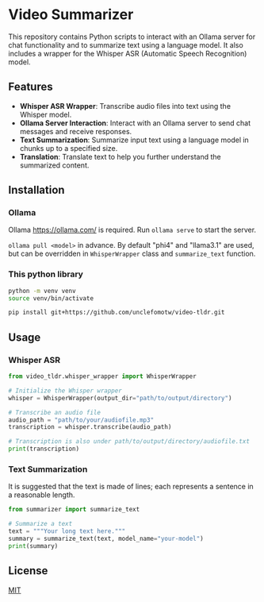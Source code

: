 # Video Summarizer

This repository contains Python scripts to interact with an Ollama server for chat functionality and to summarize text using a language model. It also includes a wrapper for the Whisper ASR (Automatic Speech Recognition) model.

## Features

- **Whisper ASR Wrapper**: Transcribe audio files into text using the Whisper model.
- **Ollama Server Interaction**: Interact with an Ollama server to send chat messages and receive responses.
- **Text Summarization**: Summarize input text using a language model in chunks up to a specified size.
- **Translation**: Translate text to help you further understand the summarized content.

## Installation

### Ollama

Ollama https://ollama.com/ is required.  Run `ollama serve` to start the server.

`ollama pull <model>` in advance.  By default "phi4" and "llama3.1" are used,
but can be overridden in `WhisperWrapper` class and `summarize_text` function.

### This python library
```bash
python -m venv venv
source venv/bin/activate

pip install git+https://github.com/unclefomotw/video-tldr.git
```

## Usage

### Whisper ASR

```python
from video_tldr.whisper_wrapper import WhisperWrapper

# Initialize the Whisper wrapper
whisper = WhisperWrapper(output_dir="path/to/output/directory")

# Transcribe an audio file
audio_path = "path/to/your/audiofile.mp3"
transcription = whisper.transcribe(audio_path)

# Transcription is also under path/to/output/directory/audiofile.txt
print(transcription)
```

### Text Summarization

It is suggested that the text is made of lines; each represents a sentence in a reasonable length.

```python
from summarizer import summarize_text

# Summarize a text
text = """Your long text here."""
summary = summarize_text(text, model_name="your-model")
print(summary)
```


## License

[MIT](https://choosealicense.com/licenses/mit/)